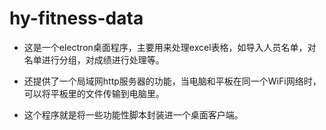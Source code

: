 # hy-fitness-data

* 这是一个electron桌面程序，主要用来处理excel表格，如导入人员名单，对名单进行分组，对成绩进行处理等。

* 还提供了一个局域网http服务器的功能，当电脑和平板在同一个WiFi网络时，可以将平板里的文件传输到电脑里。

* 这个程序就是将一些功能性脚本封装进一个桌面客户端。
